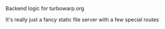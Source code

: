 Backend logic for turbowarp.org

It's really just a fancy static file server with a few special routes

